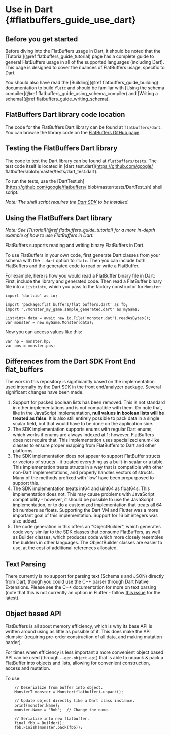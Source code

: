 Use in Dart {#flatbuffers_guide_use_dart}
===========

## Before you get started

Before diving into the FlatBuffers usage in Dart, it should be noted that
the [Tutorial](@ref flatbuffers_guide_tutorial) page has a complete guide
to general FlatBuffers usage in all of the supported languages (including Dart).
This page is designed to cover the nuances of FlatBuffers usage, specific to
Dart.

You should also have read the [Building](@ref flatbuffers_guide_building)
documentation to build `flatc` and should be familiar with
[Using the schema compiler](@ref flatbuffers_guide_using_schema_compiler) and
[Writing a schema](@ref flatbuffers_guide_writing_schema).

## FlatBuffers Dart library code location

The code for the FlatBuffers Dart library can be found at
`flatbuffers/dart`. You can browse the library code on the [FlatBuffers
GitHub page](https://github.com/google/flatbuffers/tree/master/dart).

## Testing the FlatBuffers Dart library

The code to test the Dart library can be found at `flatbuffers/tests`.
The test code itself is located in [dart_test.dart](https://github.com/google/
flatbuffers/blob/master/tests/dart_test.dart).

To run the tests, use the [DartTest.sh](https://github.com/google/flatbuffers/
blob/master/tests/DartTest.sh) shell script.

*Note: The shell script requires the [Dart SDK](https://www.dartlang.org/tools/sdk)
to be installed.*

## Using the FlatBuffers Dart library

*Note: See [Tutorial](@ref flatbuffers_guide_tutorial) for a more in-depth
example of how to use FlatBuffers in Dart.*

FlatBuffers supports reading and writing binary FlatBuffers in Dart.

To use FlatBuffers in your own code, first generate Dart classes from your
schema with the `--dart` option to `flatc`. Then you can include both FlatBuffers
and the generated code to read or write a FlatBuffer.

For example, here is how you would read a FlatBuffer binary file in Dart: First,
include the library and generated code. Then read a FlatBuffer binary file into
a `List<int>`, which you pass to the factory constructor for `Monster`:

~~~~~~~~~~~~~~~~~~~~~~~~~~~~~~~~~~~~~~~~~~~~~~~~~~~~~~~~~~~~~~~~~~{.dart}
import 'dart:io' as io;

import 'package:flat_buffers/flat_buffers.dart' as fb;
import './monster_my_game.sample_generated.dart' as myGame;

List<int> data = await new io.File('monster.dat').readAsBytes();
var monster = new myGame.Monster(data);
~~~~~~~~~~~~~~~~~~~~~~~~~~~~~~~~~~~~~~~~~~~~~~~~~~~~~~~~~~~~~~~~~~

Now you can access values like this:

~~~~~~~~~~~~~~~~~~~~~~~~~~~~~~~~~~~~~~~~~~~~~~~~~~~~~~~~~~~~~~~~~~{.dart}
var hp = monster.hp;
var pos = monster.pos;
~~~~~~~~~~~~~~~~~~~~~~~~~~~~~~~~~~~~~~~~~~~~~~~~~~~~~~~~~~~~~~~~~~

## Differences from the Dart SDK Front End flat_buffers

The work in this repository is signfiicantly based on the implementation used
internally by the Dart SDK in the front end/analyzer package. Several
significant changes have been made.

1. Support for packed boolean lists has been removed. This is not standard
   in other implementations and is not compatible with them. Do note that,
   like in the JavaScript implementation, __null values in boolean lists
   will be treated as false__. It is also still entirely possible to pack data
   in a single scalar field, but that would have to be done on the application
   side.
2. The SDK implementation supports enums with regular Dart enums, which
   works if enums are always indexed at 1; however, FlatBuffers does not
   require that. This implementation uses specialized enum-like classes to
   ensure proper mapping from FlatBuffers to Dart and other platforms.
3. The SDK implementation does not appear to support FlatBuffer structs or
   vectors of structs - it treated everything as a built-in scalar or a table.
   This implementation treats structs in a way that is compatible with other
   non-Dart implementations, and properly handles vectors of structs. Many of
   the methods prefixed with 'low' have been prepurposed to support this.
4. The SDK implementation treats int64 and uint64 as float64s. This
   implementation does not. This may cause problems with JavaScript
   compatibility - however, it should be possible to use the JavaScript
   implementation, or to do a customized implementation that treats all 64 bit
   numbers as floats. Supporting the Dart VM and Flutter was a more important
   goal of this implementation. Support for 16 bit integers was also added.
5. The code generation in this offers an "ObjectBuilder", which generates code
   very similar to the SDK classes that consume FlatBuffers, as well as Builder
   classes, which produces code which more closely resembles the builders in
   other languages. The ObjectBuilder classes are easier to use, at the cost of
   additional references allocated.

## Text Parsing

There currently is no support for parsing text (Schema's and JSON) directly
from Dart, though you could use the C++ parser through Dart Native Extensions.
Please see the C++ documentation for more on text parsing (note that this is
not currently an option in Flutter - follow [this issue](https://github.com/flutter/flutter/issues/7053)
for the latest).

## Object based API

FlatBuffers is all about memory efficiency, which is why its base API is written
around using as little as possible of it. This does make the API clumsier
(requiring pre-order construction of all data, and making mutation harder).

For times when efficiency is less important a more convenient object based API
can be used (through `--gen-object-api`) that is able to unpack & pack a FlatBuffer
into objects and lists, allowing for convenient construction, access and mutation.

To use:

~~~~~~~~~~~~~~~~~~~~~~~~~~~~~~~~~~~~~~~~~~~~~~~~~~~~~~~~~~~~~~~~~~{.dart}
    // Deserialize from buffer into object.
    MonsterT monster = Monster(flatbuffer).unpack();

    // Update object directly like a Dart class instance.
    print(monster.Name);
    monster.Name = "Bob";  // Change the name.

    // Serialize into new flatbuffer.
    final fbb = Builder();
    fbb.Finish(monster.pack(fbb));
~~~~~~~~~~~~~~~~~~~~~~~~~~~~~~~~~~~~~~~~~~~~~~~~~~~~~~~~~~~~~~~~~~
